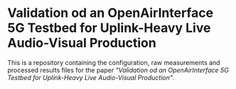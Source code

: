 # Validation od an OpenAirInterface 5G Testbed for Uplink-Heavy Live Audio-Visual Production

This is a repository containing the configuration, raw measurements and processed results files for the paper _"Validation od an OpenAirInterface 5G Testbed for Uplink-Heavy Live Audio-Visual Production"_. 
